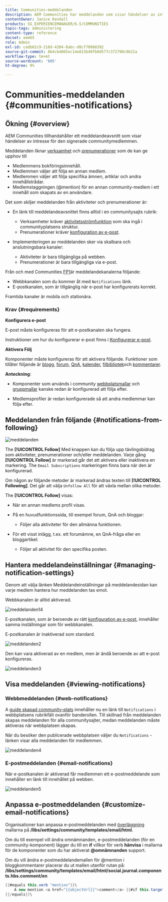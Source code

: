 ```yaml
---
title: Communities-meddelanden
description: AEM Communities har meddelanden som visar händelser av intresse för den inloggade communitymedlemmen
contentOwner: Janice Kendall
products: SG_EXPERIENCEMANAGER/6.5/COMMUNITIES
topic-tags: administering
content-type: reference
docset: aem65
role: Admin
exl-id: cadb62c9-210d-4204-8abc-d0cf70960392
source-git-commit: 8b4cb4065ec14e813b49fb0d577c372790c9b21a
workflow-type: tm+mt
source-wordcount: '605'
ht-degree: 0%

---
```


# Communities-meddelanden {#communities-notifications}

## Ökning {#overview}

AEM Communities tillhandahåller ett meddelandeavsnitt som visar händelser av intresse för den signerade communitymedlemmen.

Meddelanden liknar [verksamhet](/help/communities/essentials-activities.md) och [prenumerationer](/help/communities/subscriptions.md) som de kan ge upphov till

* Medlemmens bokföringsinnehåll.
* Medlemmen väljer att följa en annan medlem.
* Medlemmen väljer att följa specifika ämnen, artiklar och andra innehållstrådar.
* Medlemstaggningen (@mention) för en annan community-medlem i ett innehåll som skapats av en användare.

Det som skiljer meddelanden från aktiviteter och prenumerationer är:

* En länk till meddelandeavsnittet finns alltid i en communitysajts rubrik:

   * Verksamheter kräver [aktivitetsströmfunktion](/help/communities/functions.md#activity-stream-function) som ska ingå i communityplatsens struktur.
   * Prenumerationer kräver [konfiguration av e-post](/help/communities/email.md).

* Implementeringen av meddelanden sker via skalbara och anslutningsbara kanaler:

   * Aktiviteter är bara tillgängliga på webben.
   * Prenumerationer är bara tillgängliga via e-post.

Från och med Communities [FP1](/help/communities/deploy-communities.md#latestfeaturepack)är meddelandekanalerna följande:

* Webbkanalen som du kommer åt med `Notifications` länk.
* E-postkanalen, som är tillgänglig när e-post har konfigurerats korrekt.

Framtida kanaler är mobila och stationära.

### Krav {#requirements}

**Konfigurera e-post**

E-post måste konfigureras för att e-postkanalen ska fungera.

Instruktioner om hur du konfigurerar e-post finns i [Konfigurerar e-post](/help/communities/analytics.md).

**Aktivera Följ**

Komponenter måste konfigureras för att aktivera följande. Funktioner som tillåter följande är [blogg](/help/communities/blog-feature.md), [forum](/help/communities/forum.md), [QnA](/help/communities/working-with-qna.md), [kalender](/help/communities/calendar.md), [filbibliotek](/help/communities/file-library.md)och [kommentarer](/help/communities/comments.md).

**Anteckning**:

* Komponenter som används i community [webbplatsmallar](/help/communities/sites.md) och [gruppmallar](/help/communities/tools-groups.md) kanske redan är konfigurerad att följa efter.

* Medlemsprofiler är redan konfigurerade så att andra medlemmar kan följa efter.

## Meddelanden från följande {#notifications-from-following}

![meddelanden](assets/notifications.png)

The **[!UICONTROL Follow]** Med knappen kan du följa upp tävlingsbidrag som aktiviteter, prenumerationer och/eller meddelanden. Varje gång **[!UICONTROL Follow]** är markerad går det att aktivera eller inaktivera en markering. The `Email Subscriptions` markeringen finns bara när den är konfigurerad.

Om någon av följande metoder är markerad ändras texten till **[!UICONTROL Following]**. Det går att välja `Unfollow All` för att växla mellan olika metoder.

The **[!UICONTROL Follow]** visas:

* När en annan medlems profil visas.
* På en huvudfunktionssida, till exempel forum, QnA och bloggar:

   * Följer alla aktiviteter för den allmänna funktionen.

* För ett visst inlägg, t.ex. ett forumämne, en QnA-fråga eller en bloggartikel:

   * Följer all aktivitet för den specifika posten.

## Hantera meddelandeinställningar {#managing-notification-settings}

Genom att välja länken Meddelandeinställningar på meddelandesidan kan varje medlem hantera hur meddelanden tas emot.

Webbkanalen är alltid aktiverad.

![meddelanden14](assets/notifications1.png)

E-postkanalen, som är beroende av rätt [konfiguration av e-post](/help/communities/email.md), innehåller samma inställningar som för webbkanalen.

E-postkanalen är inaktiverad som standard.

![meddelanden2](assets/notifications2.png)

Den kan vara aktiverad av en medlem, men är ändå beroende av att e-post konfigureras.

![meddelanden3](assets/notifications3.png)

## Visa meddelanden {#viewing-notifications}

### Webbmeddelanden {#web-notifications}

A [guide skapad community-plats](/help/communities/sites-console.md) innehåller nu en länk till `Notifications` i webbplatsens rubrikfält ovanför banderollen. Till skillnad från meddelanden skapas meddelanden för alla communitysajter, medan meddelanden måste aktiveras när webbplatsen skapas.

När du besöker den publicerade webbplatsen väljer du `Notifications` -länken visar alla meddelanden för medlemmen.

![meddelanden4](assets/notifications4.png)

### E-postmeddelanden {#email-notifications}

När e-postkanalen är aktiverad får medlemmen ett e-postmeddelande som innehåller en länk till innehållet på webben.

![meddelanden5](assets/notifications5.png)

## Anpassa e-postmeddelanden {#customize-email-notifications}

Organisationer kan anpassa e-postmeddelanden med [överläggning](/help/communities/client-customize.md#overlays) mallarna på **/libs/settings/community/templates/email/html**.

Om du till exempel vill ändra omnämnanden, e-postmeddelanden (för en community-komponent) lägger du till en **if** villkor för verb **hänvisa** i mallarna för de komponenter som du har aktiverat **@omnämnanden** support.

Om du vill ändra e-postmeddelandemallen för @mention i bloggkommentarer placerar du ut mallen utanför rutan på: **/libs/settings/community/templates/email/html/social.journal.components.hbs.comment/en**

```java
{{#equals this.verb "mention"}}\
    A new mention <a href="{{objectUrl}}">comment</a> {{#if this.target.properties.[jcr:title]}}to the article "{{{target.displayName}}}" {{/if}}was added by {{{user.name}}} on {{dateUtil this.published format="EEE, d MMM yyyy HH:mm:ss z"}}.\n \
{{/equals}}\
```
